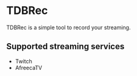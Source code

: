 # TDBRec

TDBRec is a simple tool to record your streaming.

## Supported streaming services
* Twitch
* AfreecaTV